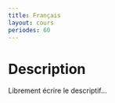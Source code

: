 ```yaml
---
title: Français
layout: cours
periodes: 60
---
```


# Description

Librement écrire le descriptif...
